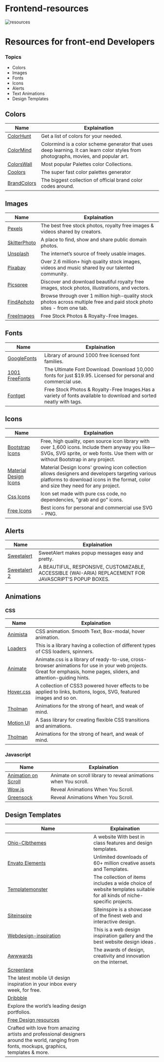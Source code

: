 # Frontend-resources

![resources](https://user-images.githubusercontent.com/78463849/173004939-c06b4552-cb3a-48c5-b06a-db8e67b850ee.png)

# Resources for front-end Developers

### Topics

- Colors
- Images
- Fonts
- Icons
- Alerts
- Text Animations
- Design Templates

## Colors

| Name                                          | Explaination                                                                                                                        |
| --------------------------------------------- | ----------------------------------------------------------------------------------------------------------------------------------- |
| [ColorHunt](https://colorhunt.co)             | Get a list of colors for your needed.                                                                                               |
| [ColorMind](http://colormind.io)              | Colormind is a color scheme generator that uses deep learning. It can learn color styles from photographs, movies, and popular art. |
| [ColorsWall](https://colorswall.com/palettes) | Most popular Palettes color Collections.                                                                                            |
| [Coolors](https://coolors.co/)                | The super fast color palettes generator                                                                                             |
| [BrandColors](http://brandcolors.net/)        | The biggest collection of official brand color codes around.                                                                        |

## Images

| Name                                                        | Explaination                                                                                                            |
| ----------------------------------------------------------- | ----------------------------------------------------------------------------------------------------------------------- |
| [Pexels](https://www.pexels.com/)                           | The best free stock photos, royalty free images & videos shared by creators.                                            |
| [SkitterPhoto](https://skitterphoto.com/)                   | A place to find, show and share public domain photos.                                                                   |
| [Unsplash](https://unsplash.com/)                           | The internet’s source of freely usable images.                                                                          |
| [Pixabay](https://pixabay.com/)                             | Over 2.6 million+ high quality stock images, videos and music shared by our talented community.                         |
| [Picspree](https://picspree.com/en)                         | Discover and download beautiful royalty free images, stock photos, illustrations, and vectors.                          |
| [FindAphoto](https://www.chamberofcommerce.org/findaphoto/) | Browse through over 1 million high-quality stock photos across multiple free and paid stock photo sites - from one tab. |
| [FreeImages](https://www.freeimages.com/)                   | Free Stock Photos & Royalty-Free Images.                                                                                |

## Fonts

| Name                                             | Explaination                                                                                                      |
| ------------------------------------------------ | ----------------------------------------------------------------------------------------------------------------- |
| [GoogleFonts](https://fonts.google.com/)         | Library of around 1000 free licensed font families.                                                               |
| [1001 FreeFonts](https://www.1001freefonts.com/) | The Ultimate Font Download. Download 10,000 fonts for just $19.95. Licensed for personal and commercial use.      |
| [Fontget](https://www.fontget.com/)              | Free Stock Photos & Royalty-Free Images.Has a variety of fonts available to download and sorted neatly with tags. |

## Icons

| Name                                                      | Explaination                                                                                                                                                                          |
| --------------------------------------------------------- | ------------------------------------------------------------------------------------------------------------------------------------------------------------------------------------- |
| [Bootstrap Icons](https://icons.getbootstrap.com/)        | Free, high quality, open source icon library with over 1,600 icons. Include them anyway you like—SVGs, SVG sprite, or web fonts. Use them with or without Bootstrap in any project.   |
| [Material Design Icons](https://materialdesignicons.com/) | Material Design Icons' growing icon collection allows designers and developers targeting various platforms to download icons in the format, color and size they need for any project. |
| [Css Icons](https://cssicon.space/#)                      | Icon set made with pure css code, no dependencies, "grab and go" icons.                                                                                                               |
| [Free Icons](https://icon-icons.com/)                     | Best icons for personal and commercial use SVG - PNG.                                                                                                                                 |

## Alerts

| Name                                           | Explaination                                                                                           |
| ---------------------------------------------- | ------------------------------------------------------------------------------------------------------ |
| [Sweetalert](https://sweetalert.js.org/)       | SweetAlert makes popup messages easy and pretty.                                                       |
| [Sweetalert 2](https://sweetalert2.github.io/) | A BEAUTIFUL, RESPONSIVE, CUSTOMIZABLE, ACCESSIBLE (WAI-ARIA) REPLACEMENT FOR JAVASCRIPT'S POPUP BOXES. |

## Animations

### CSS

| Name                                               | Explaination                                                                                                                                                           |
| -------------------------------------------------- | ---------------------------------------------------------------------------------------------------------------------------------------------------------------------- |
| [Animista](https://animista.net/)                  | CSS animation. Smooth Text, Box-modal, hover animation.                                                                                                                |
| [Loaders](https://cssloaders.github.io/)           | This is a library having a collection of different types of CSS loaders, spinners.                                                                                     |
| [Animate](https://animate.style/)                  | Animate.css is a library of ready-to-use, cross-browser animations for use in your web projects. Great for emphasis, home pages, sliders, and attention-guiding hints. |
| [Hover.css](http://ianlunn.github.io/Hover/)       | A collection of CSS3 powered hover effects to be applied to links, buttons, logos, SVG, featured images and so on.                                                     |
| [Tholman](https://tholman.com/obnoxious/)          | Animations for the strong of heart, and weak of mind.                                                                                                                  |
| [Motion UI](https://zurb.com/playground/motion-ui) | A Sass library for creating flexible CSS transitions and animations.                                                                                                   |
| [Tholman](https://tholman.com/obnoxious/)          | Animations for the strong of heart, and weak of mind.                                                                                                                  |

### Javascript

| Name                                                     | Explaination                                                    |
| -------------------------------------------------------- | --------------------------------------------------------------- |
| [Animation on Scroll](https://michalsnik.github.io/aos/) | Animate on scroll library to reveal animations when You scroll. |
| [Wow.js](https://wowjs.uk/)                              | Reveal Animations When You Scroll.                              |
| [Greensock](https://greensock.com/)                      | Reveal Animations When You Scroll.                              |

## Design Templates

| Name                                                                                                                                                          | Explaination                                                                                                           |
| ------------------------------------------------------------------------------------------------------------------------------------------------------------- | ---------------------------------------------------------------------------------------------------------------------- |
| [Ohio-Clbthemes](https://ohio.clbthemes.com/)                                                                                                                 | A website With best in class features and design templates.                                                            |
| [Envato Elements](https://elements.envato.com/)                                                                                                               | Unlimited downloads of 60+ million creative assets and Templates.                                                      |
| [Templatemonster](https://www.templatemonster.com/?aff=TM&gclid=Cj0KCQjw8O-VBhCpARIsACMvVLPhkAe4Phr28VArgdiVSJqGAcU_FewoNgH_NffDoftb_bohwxAzlvsaAhRjEALw_wcB) | The collection of items includes a wide choice of website templates suitable for all kinds of niche-specific projects. |
| [Siteinspire](https://www.siteinspire.com/)                                                                                                                   | Siteinspire is a showcase of the finest web and interactive design.                                                    |
| [Webdesign-inspiration](https://www.webdesign-inspiration.com/)                                                                                               | This is a web design inspiration gallery and the best website design ideas .                                           |
| [Awwwards](https://www.awwwards.com/)                                                                                                                         | The awards of design, creativity and innovation on the internet.                                                       |
| [Screenlane](https://screenlane.com/)                                                                                                                         |
| The latest mobile UI design inspiration in your inbox every week, for free.                                                                                   |
| [Dribbble](https://dribbble.com/)                                                                                                                             |
| Explore the world’s leading design portfolios.                                                                                                                |
| [Free Design resources](https://freedesignresources.net/)                                                                                                     |
| Crafted with love from amazing artists and professional designers around the world, ranging from fonts, mockups, graphics, templates & more.                  |
